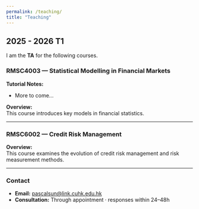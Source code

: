 ```yaml
---
permalink: /teaching/
title: "Teaching"
---
```

## 2025 - 2026 T1

I am the **TA** for the following courses.

### RMSC4003 — Statistical Modelling in Financial Markets

**Tutorial Notes:**   
- More to come...

**Overview:**  
This course introduces key models in financial statistics.

---

### RMSC6002 — Credit Risk Management

**Overview:**  
This course examines the evolution of credit risk management and risk measurement methods.

---

### Contact
- **Email:** pascalsun@link.cuhk.edu.hk  
- **Consultation:** Through appointment · responses within 24–48h
